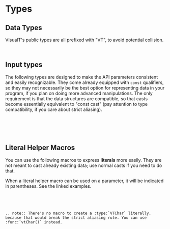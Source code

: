 # Types

## Data Types

VisualT's public types are all prefixed with "VT", to avoid potential collision.

``` doxygentypedef:: VTObj
```

``` doxygentypedef:: VTChar
```

## Input types

The following types are designed to make the API parameters consistent and easily recognizable. They come already equipped with `const` qualifiers, so they may not necessarily be the best option for representing data in your program, if you plan on doing more advanced manipulations. The only requirement is that the data structures are compatible, so that casts become essentially equivalent to "const cast" (pay attention to type compatibility, if you care about strict aliasing).

``` doxygentypedef:: VTStr
```

``` doxygentypedef:: VTStrs
```

``` doxygentypedef:: VTSizes
```

``` doxygentypedef:: VTObjs
```

``` doxygenenum:: VTAlign
```

## Literal Helper Macros

You can use the following macros to express **literals** more easily. They are not meant to cast already existing data; use normal casts if you need to do that.

When a literal helper macro can be used on a parameter, it will be indicated in parentheses. See the linked examples.

``` doxygendefine:: LTSTR
```

``` doxygendefine:: LTSTRS
```

``` doxygendefine:: LTSIZES
```

``` doxygendefine:: LTOBJS
```

```eval_rst
.. note:: There's no macro to create a :type:`VTChar` literally, because that would break the strict aliasing rule. You can use :func:`vtChar()` instead.
```
